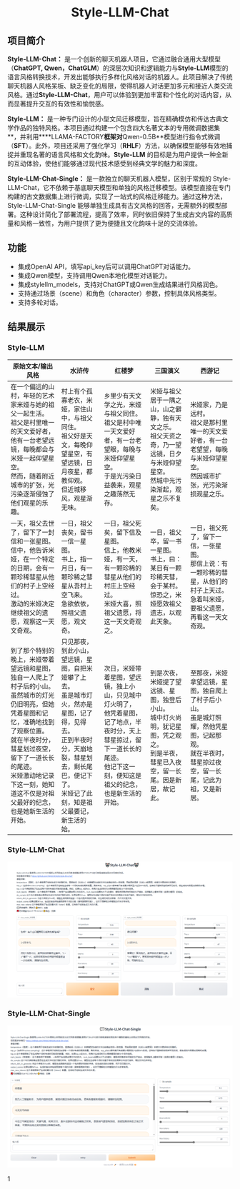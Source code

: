 <div align="center">
<h1>Style-LLM-Chat</h1>
</div>

## 项目简介

**Style-LLM-Chat：** 是一个创新的聊天机器人项目，它通过融合通用大型模型（**ChatGPT, Qwen，ChatGLM**）的深层次知识和逻辑能力与**Style-LLM**模型的语言风格转换技术，开发出能够执行多样化风格对话的机器人。此项目解决了传统聊天机器人风格呆板、缺乏变化的局限，使得机器人对话更加多元和接近人类交流风格。通过**Style-LLM-Chat**，用户可以体验到更加丰富和个性化的对话内容，从而显著提升交互的有效性和愉悦感。

**Style-LLM：** 是一种专门设计的小型文风迁移模型，旨在精确模仿和传达古典文学作品的独特风格。本项目通过构建一个包含四大名著文本的专用微调数据集**，并利用****LLAMA-FACTORY**框架对**Qwen-0.5B**模型进行指令式微调（**SFT**）。此外，项目还采用了强化学习（**RHLF**）方法，以确保模型能够有效地捕捉并重现名著的语言风格和文化韵味。**Style-LLM** 的目标是为用户提供一种全新的互动体验，使他们能够通过现代技术感受到经典文学的魅力和深度。

**Style-LLM-Chat-Single：** 是一款独立的聊天机器人模型，区别于常规的 Style-LLM-Chat，它不依赖于基底聊天模型和单独的风格迁移模型。该模型直接在专门构建的古文数据集上进行微调，实现了一站式的风格迁移能力。通过这种方法，Style-LLM-Chat-Single 能够单独生成具有古文风格的回答，无需额外的模型部署。这种设计简化了部署流程，提高了效率，同时依旧保持了生成古文内容的高质量和风格一致性，为用户提供了更为便捷且文化韵味十足的交流体验。

## 功能

- 集成OpenAI API，填写api_key后可以调用ChatGPT对话能力。
- 集成Qwen模型，支持调用Qwen本地化模型对话能力。
- 集成stylellm_models，支持对ChatGPT或Qwen生成结果进行风格润色。
- 支持通过场景（scene）和角色（character）参数，控制具体风格类型。
- 支持多轮对话。

## 结果展示

### Style-LLM

| 原始文本/输出风格                                                                                                                                                                                                                                                                        | 水浒传                                                                                                                                                                                                           | 红楼梦                                                                                                                                                                                     | 三国演义                                                                                                                                       | 西游记                                                                                                                                                     |
| ---------------------------------------------------------------------------------------------------------------------------------------------------------------------------------------------------------------------------------------------------------------------------------------- | ---------------------------------------------------------------------------------------------------------------------------------------------------------------------------------------------------------------- | ------------------------------------------------------------------------------------------------------------------------------------------------------------------------------------------ | ---------------------------------------------------------------------------------------------------------------------------------------------- | ---------------------------------------------------------------------------------------------------------------------------------------------------------- |
| 在一个偏远的山村，年轻的艺术家米娅与她的祖父一起生活。<br />祖父是村里唯一的天文爱好者，他有一台老望远镜，每晚都会与米娅一起仰望星空。<br />然而，随着附近城市的扩张，光污染逐渐侵蚀了他们观星的乐趣。                                                                                   | 村上有个孤寡老农，米娅，家住山中，与祖父同住。<br />祖父好是天文，每晚仰望星空，有望远镜，日月夜星，都教仰观。<br />但近城移风，观星渐无味。                                                                     | 乡里少有天文学之光，米娅与祖父同住。<br />祖父是村中唯一天文爱好者，有一台老望眼，每晚与米娅仰望星空。<br />于是光污染日益袭来，观星之趣荡然无存。                                         | 米娅与祖父居于一隅之山，山之僻静，独有天文之乐。<br />祖父天资之奇，乃一望远镜，日夕与米娅仰望星空。<br />然城中光污染渐起，观星之乐不复矣。   | 米娅家，乃是远村。<br />祖父是那村里唯一的天文爱好者，有一台老望望，每晚与米娅仰望星空。<br />然因城市扩张，光污染渐损观星之乐。                           |
| 一天，祖父去世了，留下了一封信和一张星图。<br />信中，他告诉米娅，在一个特定的日期，会有一颗珍稀彗星从他们的村子上空经过。<br />激动的米娅决定继续祖父的遗愿，观察这一天文奇观。                                                                                                         | 一日，祖父丧矣，留书一信一星图。<br />书上，指一月日，有一颗珍稀之彗星从吾村上空飞来。<br />急欲依依，照祖父遗愿，观文奇。                                                                                       | 一日，祖父死矣，留下信及星图。<br />信上，他教米娅，有一天，有一颗珍稀的彗星从他们的村庄上空经过。<br />米娅大喜，照祖父遗愿，将这一天文奇观之。                                           | 一日，祖父卒，留一书一星图。<br />书上，曰：某日有一颗珍稀天彗，会于某村。<br />惊恐之，米娅愿效祖父遗志，以观此天象。                         | 一日，祖父死了，留下一信，一张星图。<br />那信上说：有一颗珍稀的彗星，从他们的村子上天过。<br />急着叫米娅，要祖父遗愿，再看这一天文奇观。                 |
| 到了那个特别的晚上，米娅带着望远镜和星图，独自一人爬上了村子后的小山。<br />虽然城市的灯光仍旧明亮，但她凭着星图和记忆，准确地找到了观察位置。<br />就在半夜时分，彗星划过夜空，留下了一道长长的尾迹。<br />米娅激动地记录下这一刻，她知道这不仅是对祖父最好的纪念，也是她新生活的开始。 | 只见那夜，到此小山，望远镜，星图，自把米娅攀了上去。<br />虽是城市灯火，然亦是星图，记了得，见得去。<br />正到半夜时分，天崩地裂，彗星划去，剩长尾巴，便记下了。<br />米娅记了此刻，知是祖父最要记，新生活的始。 | 次日，米娅带着星图，望远镜，独上小山，只见城中灯火明了，<br />他凭着星图，记了地点，半夜时分，天上彗星掠过，留下一道长长的尾迹。<br />他记下这一刻，便知这是祖父的纪念，也是新生活的开始。 | 到是次夜，米娅提了望远镜、星图，独登后小山。<br />城中灯火尚明，犹记星图，凭之观之。<br />到是半夜，彗星已入夜空，留一长尾。因是新居，故记此。 | 至那夜，米娅拿望远镜，星图，独自爬上了村子后小山。<br />虽是城灯照耀，然他凭星图，记起那观。<br />就在半夜时，彗星掠过夜空，留一长尾，记此为祖，又是新居。 |

### Style-LLM-Chat

![image.png](assets/Quicker_20240901_140419.png)

### **Style-LLM-Chat-Single**

![image.png](assets/Quicker_20240901_141029.png)

1
